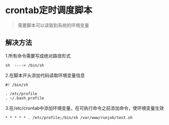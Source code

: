 # crontab定时调度脚本

> 需要脚本可以读取到系统的环境变量

## 解决方法

1.所有命令需要写成绝对路径形式

```
sh  ----> /bin/sh
```

2.在脚本开头添加代码读取环境变量信息

```
#! /bin/sh

. /etc/profile
. ~/.bash_profile
```

3.在/etc/crontab中添加环境变量，在可执行命令之前添加命令，使环境变量生效

```
* * * * * . /etc/profile;/bin/sh /var/www/runjob/test.sh
```

